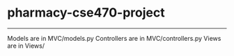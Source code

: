# pharmacy-cse470-project
---
Models are in MVC/models.py
Controllers are in MVC/controllers.py
Views are in Views/